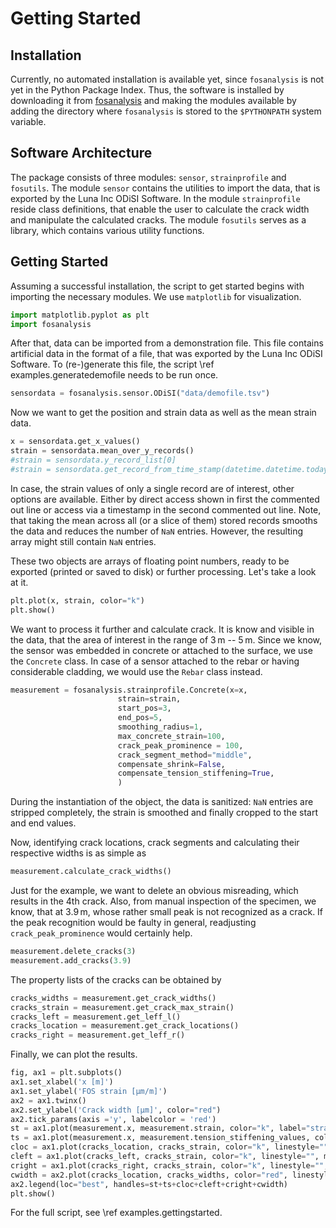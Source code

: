 # Getting Started

## Installation
Currently, no automated installation is available yet, since `fosanalysis` is not yet in the Python Package Index.
Thus, the software is installed by downloading it from [fosanalysis](https://gitlab.hrz.tu-chemnitz.de/tud-imb-fos/fosanalysis) and making the modules available by adding the directory where `fosanalysis` is stored to the `$PYTHONPATH` system variable.

## Software Architecture

The package consists of three modules: `sensor`, `strainprofile` and `fosutils`.
The module `sensor` contains the utilities to import the data, that is exported by the Luna Inc ODiSI Software.
In the module `strainprofile` reside class definitions, that enable the user to calculate the crack width and manipulate the calculated cracks.
The module `fosutils` serves as a library, which contains various utility functions.

## Getting Started
Assuming a successful installation, the script to get started begins with importing the necessary modules.
We use `matplotlib` for visualization.

```.py
import matplotlib.pyplot as plt
import fosanalysis
```

After that, data can be imported from a demonstration file.
This file contains artificial data in the format of a file, that was exported by the Luna Inc ODiSI Software.
To (re-)generate this file, the script \ref examples.generatedemofile needs to be run once.

```.py
sensordata = fosanalysis.sensor.ODiSI("data/demofile.tsv")
```

Now we want to get the position and strain data as well as the mean strain data.

```.py
x = sensordata.get_x_values()
strain = sensordata.mean_over_y_records()
#strain = sensordata.y_record_list[0]
#strain = sensordata.get_record_from_time_stamp(datetime.datetime.today())
```

In case, the strain values of only a single record are of interest, other options are available.
Either by direct access shown in first the commented out line or access via a timestamp in the second commented out line.
Note, that taking the mean across all (or a slice of them) stored records smooths the data and reduces the number of `NaN` entries.
However, the resulting array might still contain `NaN` entries.


These two objects are arrays of floating point numbers, ready to be exported (printed or saved to disk) or further processing.
Let's take a look at it.

```.py
plt.plot(x, strain, color="k")
plt.show()
```

We want to process it further and calculate crack.
It is know and visible in the data, that the area of interest in the range of 3 m -- 5 m.
Since we know, the sensor was embedded in concrete or attached to the surface, we use the `Concrete` class.
In case of a sensor attached to the rebar or having considerable cladding, we would use the `Rebar` class instead.

```.py
measurement = fosanalysis.strainprofile.Concrete(x=x,
						strain=strain,
						start_pos=3,
						end_pos=5,
						smoothing_radius=1,
						max_concrete_strain=100,
						crack_peak_prominence = 100,
						crack_segment_method="middle",
						compensate_shrink=False,
						compensate_tension_stiffening=True,
						)
```

During the instantiation of the object, the data is sanitized: `NaN` entries are stripped completely, the strain is smoothed and finally cropped to the start and end values.

Now, identifying crack locations, crack segments and calculating their respective widths is as simple as

```.py
measurement.calculate_crack_widths()
```

Just for the example, we want to delete an obvious misreading, which results in the 4th crack.
Also, from manual inspection of the specimen, we know, that at 3.9 m, whose rather small peak is not recognized as a crack.
If the peak recognition would be faulty in general, readjusting `crack_peak_prominence` would certainly help.

```.py
measurement.delete_cracks(3)
measurement.add_cracks(3.9)
```

The property lists of the cracks can be obtained by

```.py
cracks_widths = measurement.get_crack_widths()
cracks_strain = measurement.get_crack_max_strain()
cracks_left = measurement.get_leff_l()
cracks_location = measurement.get_crack_locations()
cracks_right = measurement.get_leff_r()
```

Finally, we can plot the results.

```.py
fig, ax1 = plt.subplots()
ax1.set_xlabel('x [m]')
ax1.set_ylabel('FOS strain [µm/m]')
ax2 = ax1.twinx()
ax2.set_ylabel('Crack width [µm]', color="red")
ax2.tick_params(axis ='y', labelcolor = 'red') 
st = ax1.plot(measurement.x, measurement.strain, color="k", label="strain")
ts = ax1.plot(measurement.x, measurement.tension_stiffening_values, color="k", linestyle="--", label="ts")
cloc = ax1.plot(cracks_location, cracks_strain, color="k", linestyle="", marker="v", label="peak")
cleft = ax1.plot(cracks_left, cracks_strain, color="k", linestyle="", marker=">", label="left")
cright = ax1.plot(cracks_right, cracks_strain, color="k", linestyle="", marker="<", label="right")
cwidth = ax2.plot(cracks_location, cracks_widths, color="red", linestyle="", marker="o", label="crack width")
ax2.legend(loc="best", handles=st+ts+cloc+cleft+cright+cwidth)
plt.show()
```

For the full script, see \ref examples.gettingstarted.
